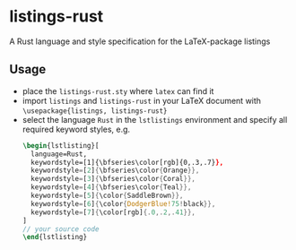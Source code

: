 # listings-rust
A Rust language and style specification for the LaTeX-package listings

## Usage
* place the `listings-rust.sty` where `latex` can find it
* import `listings` and `listings-rust` in your LaTeX document with `\usepackage{listings, listings-rust}`
* select the language `Rust` in the `lstlistings` environment and specify all required keyword styles, e.g.
  ```latex
  \begin{lstlisting}[
    language=Rust,
    keywordstyle=[1]{\bfseries\color[rgb]{0,.3,.7}},
    keywordstyle=[2]{\bfseries\color{Orange}},
    keywordstyle=[3]{\bfseries\color{Coral}},
    keywordstyle=[4]{\bfseries\color{Teal}},
    keywordstyle=[5]{\color{SaddleBrown}},
    keywordstyle=[6]{\color{DodgerBlue!75!black}},
    keywordstyle=[7]{\color[rgb]{.0,.2,.41}},
  ]
  // your source code
  \end{lstlisting}
  ```
